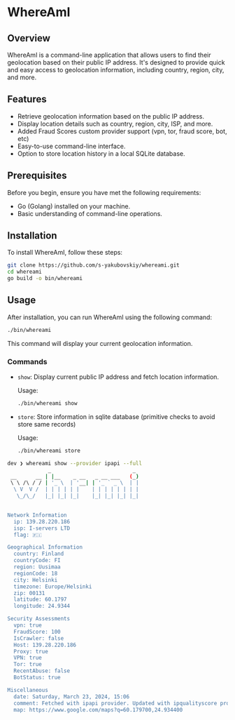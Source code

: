 # WhereAmI

## Overview
WhereAmI is a command-line application that allows users to find their geolocation based on their public IP address. It's designed to provide quick and easy access to geolocation information, including country, region, city, and more.

## Features
- Retrieve geolocation information based on the public IP address.
- Display location details such as country, region, city, ISP, and more.
- Added Fraud Scores custom provider support (vpn, tor, fraud score, bot, etc)
- Easy-to-use command-line interface.
- Option to store location history in a local SQLite database.

## Prerequisites
Before you begin, ensure you have met the following requirements:
- Go (Golang) installed on your machine.
- Basic understanding of command-line operations.

## Installation
To install WhereAmI, follow these steps:

```bash
git clone https://github.com/s-yakubovskiy/whereami.git
cd whereami
go build -o bin/whereami
```

## Usage
After installation, you can run WhereAmI using the following command:

```bash
./bin/whereami
```

This command will display your current geolocation information.

### Commands
- `show`: Display current public IP address and fetch location information.

  Usage:
  ```bash
  ./bin/whereami show
  ```

- `store`: Store information in sqlite database (primitive checks to avoid store same records)

  Usage:
  ```bash
  ./bin/whereami store
  ```

```bash
dev ❯ whereami show --provider ipapi --full
             _                          _ 
 __      __ | |__    _ __   _ __ ___   (_)
 \ \ /\ / / | '_ \  | '__| | '_ ` _ \  | |
  \ V  V /  | | | | | |    | | | | | | | |
   \_/\_/   |_| |_| |_|    |_| |_| |_| |_|
                                          

Network Information
  ip: 139.28.220.186
  isp: I-servers LTD
  flag: 🇫🇮

Geographical Information
  country: Finland
  countryCode: FI
  region: Uusimaa
  regionCode: 18
  city: Helsinki
  timezone: Europe/Helsinki
  zip: 00131
  latitude: 60.1797
  longitude: 24.9344

Security Assessments
  vpn: true
  FraudScore: 100
  IsCrawler: false
  Host: 139.28.220.186
  Proxy: true
  VPN: true
  Tor: true
  RecentAbuse: false
  BotStatus: true

Miscellaneous
  date: Saturday, March 23, 2024, 15:06
  comment: Fetched with ipapi provider. Updated with ipqualityscore provider
  map: https://www.google.com/maps?q=60.179700,24.934400

```
